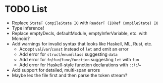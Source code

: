 # TODO List

- Replace `StateT CompileState IO` with `ReaderT (IORef CompileState) IO`
- Type inference!
- Replace emptyDecls, defaultModule, emptyInferVariable, etc. with Monoid?
- Add warnings for invalid syntax that looks like Haskell, ML, Rust, etc.
  - Accept `val`/`var`/`const` instead of `let` and emit an error
  - Add error for `struct`/`enum`/`class` suggesting `data`
  - Add error for `fn`/`fun`/`func`/`function` suggesting `let` with `fun`
  - Add error for Haskell-style function declarations with `::`/`:`/`=`
- Add support for detailed, multi-span errors
- Maybe lex the file first and then parse the token stream?
